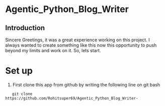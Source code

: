 # Agentic_Python_Blog_Writer

## Introduction

Sincere Greetings, it was a great experience working on this project. I always wanted to create something like this now this opportunity to push beyond my limits and work on it. So, lets start.

# Set up

1. First clone this app from github by writing the following line on git bash

```
   git clone https://github.com/Rohitsuper69/Agentic_Python_Blog_Writer-

```

